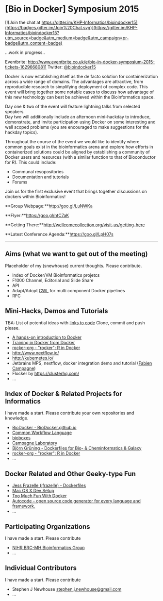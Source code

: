 # [Bio in Docker] Symposium 2015

[![Join the chat at https://gitter.im/KHP-Informatics/bioindocker15](https://badges.gitter.im/Join%20Chat.svg)](https://gitter.im/KHP-Informatics/bioindocker15?utm_source=badge&utm_medium=badge&utm_campaign=pr-badge&utm_content=badge)

...work in progress..

Eventbrite: http://www.eventbrite.co.uk/e/bio-in-docker-symposium-2015-tickets-16296680811
Twitter: [@bioindocker15](https://twitter.com/bioindocker15)

Docker is now establishing itself as the de facto solution for containerization across a wide range of domains. The advantages are attractive, from reproducible research to simplifying deployment of complex code.
This event will bring together some notable cases to discuss how advantage of this new technology can best be achieved within the Bioinformatics space.  

Day one & two of the event will feature lightning talks from selected speakers.  
Day two will additionally include an afternoon mini-hackday to introduce, demonstrate, and invite participation using Docker on some interesting and well scoped problems (you are encouraged to make suggestions for the hackday topics).

Throughout the course of the event we would like to identify where common goals exist in the bioinformatics arena and explore how efforts in containerized solutions could be aligned by establishing a community of Docker users and resources (with a similar function to that of Bioconductor for R). This could include:  

- Communal resopositories  
- Documentation and tutorials  
- Forums  

Join us for the first exclusive event that brings together discussions on dockers within Bioinformatics!

**Group Webpage:**http://goo.gl/LuNWKa

**Flyer:**https://goo.gl/ntC7aK

**Getting There:**http://wellcomecollection.org/visit-us/getting-here

**Latest Conference Agenda:**https://goo.gl/LpH07s

****

## Aims (what we want to get out of the meeting)
Placeholder of my (snewhouse) current thoughts. Please contribute.  

- Index of Docker/VM Bioinformatics projetcs  
- F1000 Channel, Editorial and Slide Share    
- API  
- Adapt/Adopt [CWL](https://github.com/common-workflow-language/common-workflow-language) for multi component Docker pipelines  
- RFC  

## Mini-Hacks, Demos and Tutorials

TBA: List of potential ideas with [links to code](https://github.com/KHP-Informatics/bioindocker15/tree/master/hack/)
Clone, commit and push please.

- [A hands-on introduction to Docker](https://github.com/ngs-docs/angus/blob/2015/week3/CTB_docker.rst)  
- [Training in Docker from Docker](https://training.docker.com/self-paced-training)  
- [rocker-org - "rocker": R in Docker](https://github.com/rocker-org/rocker)  
- http://www.nextflow.io/  
- http://kubernetes.io/    
- Jetbrains MPS, nextflow, docker integration demo and tutorial ([Fabien Campagne](http://campagnelab.org/pi-contact/))      
- Flocker by https://clusterhq.com/  
- ...

## Index of Docker & Related Projects for Informatics  
I have made a start. Please contribute your own repositories and knowledge.  

- [BioDocker - BioDocker.github.io](https://github.com/BioDocker/BioDocker.github.io)  
- [Common Workflow Language](https://github.com/common-workflow-language/common-workflow-language)  
- [bioboxes](https://github.com/bioboxes)  
- [Campagne Laboratory](https://github.com/CampagneLaboratory)  
- [Björn Grüning - Dockerfiles for Bio- & Cheminformatics & Galaxy ](https://github.com/bgruening)  
- [rocker-org - "rocker": R in Docker](https://github.com/rocker-org/rocker)  
- ...

## Docker Related and Other Geeky-type Fun
- [Jess Frazelle (jfrazelle) - Dockerfiles ](https://github.com/jfrazelle/dockerfiles)  
- [Mac OS X Dev Setup](https://github.com/jfrazelle/mac-dev-setup)  
- [Too Much Fun With Docker](http://www.carlboettiger.info/2014/08/07/too-much-fun-with-docker.html)  
- [Autocode  - open source code generator for every language and framework.](http://crystal.sh/#intro)  
- ...

## Participating Organizations
I have made a start. Please contribute  
- [NIHR BRC-MH Bioinformatics Group](https://github.com/KHP-Informatics)  
- ...

## Individual Contributors
I have made a start. Please contribute  
- Stephen J Newhouse <stephen.j.newhouse@gmail.com>  
- ...
